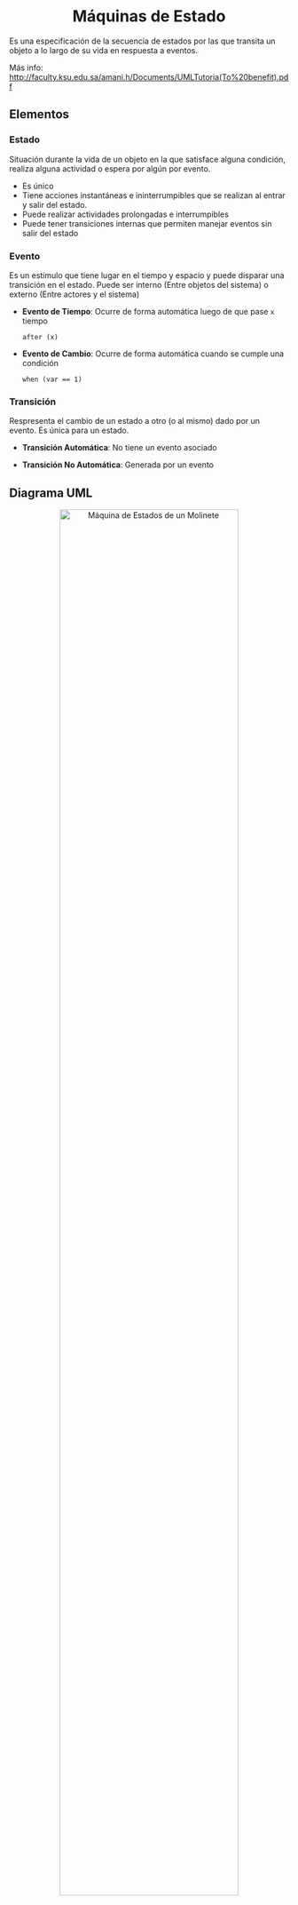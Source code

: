 <h1 align="center">Máquinas de Estado</h1>

Es una especificación de la secuencia de estados por las que transita un objeto a lo largo de su vida en respuesta a eventos.

Más info: http://faculty.ksu.edu.sa/amani.h/Documents/UMLTutoria(To%20benefit).pdf

## Elementos

### Estado

Situación durante la vida de un objeto en la que satisface alguna condición, realiza alguna actividad o espera por algún por evento. 

- Es único
- Tiene acciones instantáneas e ininterrumpibles que se realizan al entrar y salir del estado.
- Puede realizar actividades prolongadas e interrumpibles
- Puede tener transiciones internas que permiten manejar eventos sin salir del estado

### Evento

Es un estímulo que tiene lugar en el tiempo y espacio y puede disparar una transición en el estado. Puede ser interno (Entre objetos del sistema) o externo (Entre actores y el sistema)

- **Evento de Tiempo**: Ocurre de forma automática luego de que pase `x` tiempo

    `after (x)`

- **Evento de Cambio**: Ocurre de forma automática cuando se cumple una condición

    `when (var == 1)`

### Transición

Respresenta el cambio de un estado a otro (o al mismo) dado por un evento. Es única para un estado.

- **Transición Automática**: No tiene un evento asociado

- **Transición No Automática**: Generada por un evento

## Diagrama UML

<p align="center"><img src="./img/maquina-de-estados.png" alt="Máquina de Estados de un Molinete" width="80%" /></p>

Más info: http://www.agilemodeling.com/artifacts/stateMachineDiagram.htm

## Representación Tabular

Estado actual | Cuando ocurra evento | Transicionar a estado | Invocar método
------------- | -------------------- | --------------------- | --------------  
Locked        | Coin                 | Unlocked              | Unlock
Locked        | Pass                 | Locked                | Alarm 
Unlocked      | Coin                 | Unlocked              | Thankyou
Unlocked      | Pass                 | Locked                | Lock

## Implementación

### Switch-Case

```c#
enum State {
    Locked, 
    Unlocked
};

enum Event {
    Pass, 
    Coin
};

class TurnstileStateMachine {

    private State s = .Locked;
    
    public void Transition(Event e) {
        switch (s) {
            case .Locked:
                switch (e) {
                    case .Coin:
                        s = .Unlocked;
                        Unlock();
                        break;
                    case .Pass:
                        Alarm();
                        break;
                } 
                break;

            case .Unlocked:
                switch (e) {
                    case .Coin:
                        Thankyou();
                        break;
                    case .Pass:
                        s = .Locked;
                        Lock();
                        break;
                } 
                break;    
        }
    }

}
```

### Intérprete de Tablas

[TODO]

### Patrón `State`

<p align="center"><img src="./img/patron-state.png" alt="Patrón State" width="70%" /></p>

Más info: [Ver en sección Patrones de Diseño](../5/#state)
